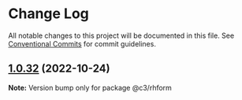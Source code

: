 # Change Log

All notable changes to this project will be documented in this file. See [Conventional Commits](https://conventionalcommits.org) for commit guidelines.

## [1.0.32](https://github.com/che3vinci/c3/compare/@c3/rhform@1.0.31...@c3/rhform@1.0.32) (2022-10-24)

**Note:** Version bump only for package @c3/rhform
